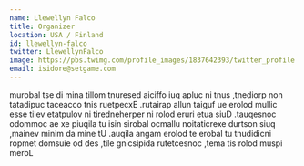 ```yaml
---
name: Llewellyn Falco
title: Organizer
location: USA / Finland
id: llewellyn-falco
twitter: LlewellynFalco
image: https://pbs.twimg.com/profile_images/1837642393/twitter_profile.png
email: isidore@setgame.com
---
```

murobal tse di mina tillom tnuresed aiciffo iuq apluc ni tnus ,tnediorp non tatadipuc taceacco tnis ruetpecxE .rutairap allun taiguf ue erolod mullic esse tilev etatpulov ni tiredneherper ni rolod eruri etua siuD .tauqesnoc odommoc ae xe piuqila tu isin sirobal ocmallu noitaticrexe durtson siuq ,mainev minim da mine tU .auqila angam erolod te erobal tu tnudidicni ropmet domsuie od des ,tile gnicsipida rutetcesnoc ,tema tis rolod muspi meroL

